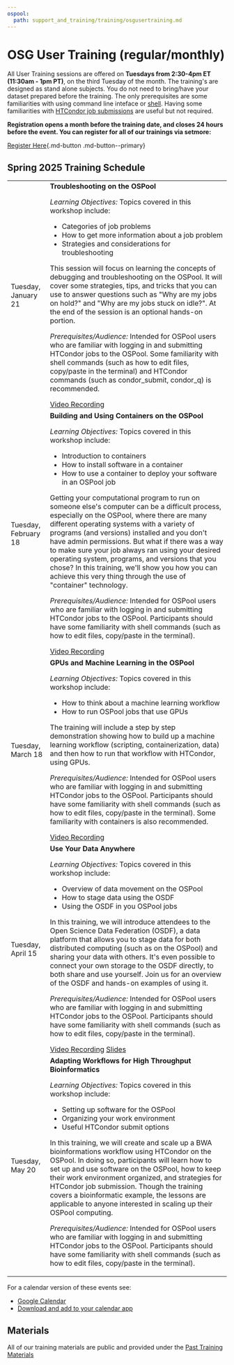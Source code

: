```yaml
---
ospool:
  path: support_and_training/training/osgusertraining.md
---
```


OSG User Training (regular/monthly) 
====================================

All User Training sessions are offered on **Tuesdays from 2:30-4pm ET (11:30am - 1pm PT)**, on the third Tuesday of the month. The training's are designed as stand alone subjects. You do not need to bring/have your dataset prepared before the training. The only prerequisites are some familiarities with using command line inteface or [shell](https://swcarpentry.github.io/shell-novice/). Having some familiarities with [HTCondor job submissions](https://portal.osg-htc.org/documentation/htc_workloads/workload_planning/htcondor_job_submission/) are useful but not required.  

**Registration opens a month before the training date, and closes 24 hours before the event. You can register for all of our trainings via setmore:**

<!-- <font size="15">[Register Here](https://osgfacilitation.setmore.com/#classes)</font> -->
[Register Here](https://osgfacilitation.setmore.com/#classes){.md-button .md-button--primary}

## Spring 2025 Training Schedule

<!-- Template for adding training row to the following table

  <tr>
      <td> Tuesday, __DATE_OF_TRAINING__</td>
      <td><b>__TITLE_OF_TRAINING__</b>
        <p><i>Learning Objectives:</i> Topics covered in this workshop include:</p>
        <ul>
            <li>__TOPIC_1__
            <li>__TOPIC_2__
            <li>__TOPIC_3__
        </ul>
        <p>__TRAINING_DESCRIPTION__</b></p>
        <p><i>Prerequisites/Audience:</i> __PREREQUISITES__</p>
      </td>
  </tr>

-->

<table>
  <tr>
      <td>Tuesday, January 21</td>
      <td><b>Troubleshooting on the OSPool</b>
        <p><i>Learning Objectives:</i> Topics covered in this workshop include:</p>
        <ul>
            <li>Categories of job problems
            <li>How to get more information about a job problem
            <li>Strategies and considerations for troubleshooting
        </ul>
        <p>This session will focus on learning the concepts of debugging and troubleshooting on the OSPool. It will cover some strategies, tips, and tricks that you can use to answer questions such as "Why are my jobs on hold?" and "Why are my jobs stuck on idle?". At the end of the session is an optional hands-on portion.</b></p>
        <p><i>Prerequisites/Audience:</i> Intended for OSPool users who are familiar with logging in and submitting HTCondor jobs to the OSPool. Some familiarity with shell commands (such as how to edit files, copy/paste in the terminal) and HTCondor commands (such as condor_submit, condor_q) is recommended.</p>
        <a class="md-button md-button--primary" href="https://www.youtube.com/watch?v=azA7-4cPYEY">Video Recording</a>
      </td>
  </tr>
  <tr>
      <td>Tuesday, February 18</td>
      <td><b>Building and Using Containers on the OSPool</b>
        <p><i>Learning Objectives:</i> Topics covered in this workshop include:</p>
        <ul>
            <li>Introduction to containers
            <li>How to install software in a container
            <li>How to use a container to deploy your software in an OSPool job
        </ul>
        <p>Getting your computational program to run on someone else's computer can be a difficult process, especially on the OSPool, where there are many different operating systems with a variety of programs (and versions) installed and you don't have admin permissions. But what if there was a way to make sure your job always ran using your desired operating system, programs, and versions that you chose? In this training, we'll show you how you can achieve this very thing through the use of "container" technology.</b></p>
        <p><i>Prerequisites/Audience:</i> Intended for OSPool users who are familiar with logging in and submitting HTCondor jobs to the OSPool. Participants should have some familiarity with shell commands (such as how to edit files, copy/paste in the terminal).</p>
        <a class="md-button md-button--primary" href="https://www.youtube.com/watch?v=awSLTflAIJ8">Video Recording</a>
      </td>
  </tr>
  <tr>
      <td>Tuesday, March 18</td>
      <td><b>GPUs and Machine Learning in the OSPool</b>
        <p><i>Learning Objectives:</i> Topics covered in this workshop include:</p>
        <ul>
            <li>How to think about a machine learning workflow
            <li>How to run OSPool jobs that use GPUs
        </ul>
        <p> The training will include a step by step demonstration showing how to build up a machine learning workflow (scripting, containerization, data) and then how to run that workflow with HTCondor, using GPUs.</p>
        <p><i>Prerequisites/Audience:</i> Intended for OSPool users who are familiar with logging in and submitting HTCondor jobs to the OSPool. Participants should have some familiarity with shell commands (such as how to edit files, copy/paste in the terminal). Some familiarity with containers is also recommended.</p>
        <a class="md-button md-button--primary" href="https://www.youtube.com/watch?v=igU0RQFkR20">Video Recording</a>
      </td>
  </tr>
  <tr>
      <td>Tuesday, April 15</td>
      <td><b>Use Your Data Anywhere</b>
        <p><i>Learning Objectives:</i> Topics covered in this workshop include:</p>
        <ul>
            <li>Overview of data movement on the OSPool
            <li>How to stage data using the OSDF
            <li>Using the OSDF in you OSPool jobs
        </ul>
        <p>In this training, we will introduce attendees to the Open Science Data Federation (OSDF), a data platform that allows you to stage data for both distributed computing (such as on the OSPool) and sharing your data with others. It's even possible to connect your own storage to the OSDF directly, to both share and use yourself. Join us for an overview of the OSDF and hands-on examples of using it. </b></p>
        <p><i>Prerequisites/Audience:</i> Intended for OSPool users who are familiar with logging in and submitting HTCondor jobs to the OSPool. Participants should have some familiarity with shell commands (such as how to edit files, copy/paste in the terminal).</p>
        <a class="md-button md-button--primary" href="https://www.youtube.com/watch?v=x155qX6NClw">Video Recording</a>
        <a class="md-button md-button--primary" href="https://docs.google.com/presentation/d/1uh1SI1LgSOvPaMESPMwAbdrK8Dep4xunoE08JRrWWv4/edit?usp=sharing">Slides</a>
      </td>
  </tr>
  <tr>
      <td>Tuesday, May 20</td>
      <td><b>Adapting Workflows for High Throughput Bioinformatics</b>
        <p><i>Learning Objectives:</i> Topics covered in this workshop include:</p>
        <ul>
            <li>Setting up software for the OSPool
            <li>Organizing your work environment
            <li>Useful HTCondor submit options
        </ul>
        <p>In this training, we will create and scale up a BWA bioinformations workflow using HTCondor on the OSPool. In doing so, participants will learn how to set up and use software on the OSPool, how to keep their work environment organized, and strategies for HTCondor job submission. Though the training covers a bioinformatic example, the lessons are applicable to anyone interested in scaling up their OSPool computing.</b></p>
        <p><i>Prerequisites/Audience:</i> Intended for OSPool users who are familiar with logging in and submitting HTCondor jobs to the OSPool. Participants should have some familiarity with shell commands (such as how to edit files, copy/paste in the terminal).</p>
      </td>
  </tr>
</table>

For a calendar version of these events see:

* [Google Calendar](https://calendar.google.com/calendar/embed?src=c_f786e9455a56e4b1ea7aca0d15c88178fd0e309e92c3cf4767c268ea3e2fc884%40group.calendar.google.com&ctz=America%2FChicago)
* [Download and add to your calendar app](https://calendar.google.com/calendar/ical/c_f786e9455a56e4b1ea7aca0d15c88178fd0e309e92c3cf4767c268ea3e2fc884%40group.calendar.google.com/public/basic.ics)

## Materials

All of our training materials are public and provided under the [Past Training Materials](../materials/)

